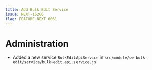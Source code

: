 ```yaml
---
title: Add Bulk Edit Service
issue: NEXT-15266
flag: FEATURE_NEXT_6061
---
```

# Administration
*  Added a new service `BulkEditApiService` in `src/module/sw-bulk-edit/service/bulk-edit.api.service.js`

